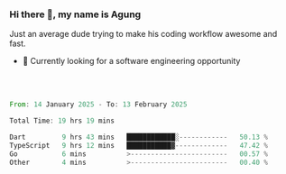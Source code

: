 ### Hi there 👋, my name is Agung
Just an average dude trying to make his coding workflow awesome and fast.

<!--
**agungfir98/agungfir98** is a ✨ _special_ ✨ repository because its `README.md` (this file) appears on your GitHub profile.
-->

- 🔭 Currently looking for a software engineering opportunity
<br/>
<br/>
<!--START_SECTION:waka-->

```rust
From: 14 January 2025 - To: 13 February 2025

Total Time: 19 hrs 19 mins

Dart         9 hrs 43 mins   ████████████░------------   50.13 %
TypeScript   9 hrs 12 mins   ███████████▓-------------   47.42 %
Go           6 mins          >------------------------   00.57 %
Other        4 mins          >------------------------   00.40 %
```

<!--END_SECTION:waka-->
